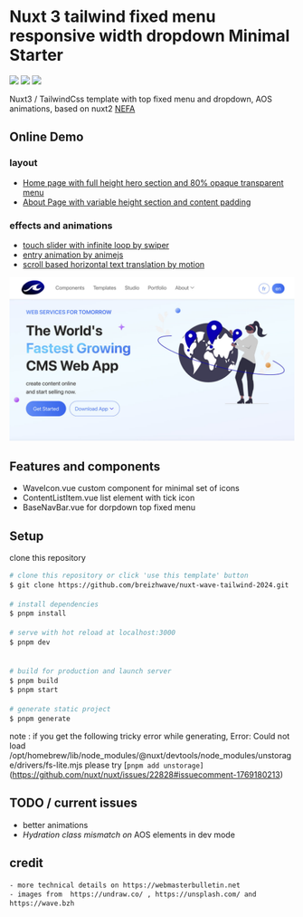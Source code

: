 # Nuxt 3 tailwind fixed menu responsive width dropdown Minimal Starter

 <img src='https://img.shields.io/badge/nuxt-3-brightgreen.svg'/>  <img src='https://img.shields.io/badge/tailwind-css-blue.svg'/>  <img src='https://img.shields.io/badge/aos-js-green.svg'/>  

Nuxt3 / TailwindCss template with top fixed menu and dropdown, AOS animations, based on nuxt2 [NEFA](https://www.tailwindawesome.com/resources/nefa)

## Online Demo 

### layout 


- [Home page with full height hero section and 80% opaque transparent menu](https://nuxt-wave-tailwind-git-main-breizhwaves-projects.vercel.app/)
- [About Page with variable height section and content padding](https://nuxt-wave-tailwind-git-main-breizhwaves-projects.vercel.app/about)

### effects and animations
- [touch slider with infinite loop by swiper](https://nuxt-wave-tailwind-git-main-breizhwaves-projects.vercel.app/effects/swiper)
- [entry animation by animejs](https://nuxt-wave-tailwind-git-main-breizhwaves-projects.vercel.app/effects/anime)
- [scroll based horizontal text translation by motion](https://nuxt-wave-tailwind-git-main-breizhwaves-projects.vercel.app/effects/motion)


![Thumbnail](assets/img/illustrations/screenshot.jpg)

## Features and components 

- WaveIcon.vue custom component for minimal set of icons
- ContentListItem.vue list element with tick icon
- BaseNavBar.vue for dorpdown top fixed menu 

## Setup

clone this repository


```bash
# clone this repository or click 'use this template' button
$ git clone https://github.com/breizhwave/nuxt-wave-tailwind-2024.git

# install dependencies
$ pnpm install

# serve with hot reload at localhost:3000
$ pnpm dev


# build for production and launch server
$ pnpm build
$ pnpm start

# generate static project
$ pnpm generate
```

 note : if you get the following  tricky error while generating,
  Error: Could not load /opt/homebrew/lib/node_modules/@nuxt/devtools/node_modules/unstorage/drivers/fs-lite.mjs
  please try  [`pnpm add unstorage]` (https://github.com/nuxt/nuxt/issues/22828#issuecomment-1769180213)


## TODO / current issues

- better animations 
- <i>Hydration class mismatch on</i> AOS elements in dev mode

## credit
~~~~
- more technical details on https://webmasterbulletin.net 
- images from  https://undraw.co/ , https://unsplash.com/ and https://wave.bzh
